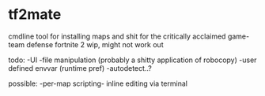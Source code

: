 # tf2mate
cmdline tool for installing maps and shit for the critically acclaimed game- team defense fortnite 2
wip, might not work out

todo:
-UI
-file manipulation (probably a shitty application of robocopy)
-user defined envvar (runtime pref)
-autodetect..?

possible:
-per-map scripting- inline editing via terminal




